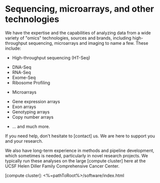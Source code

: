 # Sequencing, microarrays, and other technologies

We have the expertise and the capabilities of analyzing data from a
wide variety of "omics" technologies, sources and brands, including
high-throughput sequencing, microarrays and imaging to name a few.
These include:

* High-throughput sequencing (HT-Seq)
 - DNA-Seq
 - RNA-Seq
 - Exome-Seq
 - Ribosome Profiling
* Microarrays
 - Gene expression arrays
 - Exon arrays
 - Genotyping arrays
 - Copy number arrays
* ... and much more.

If you need help, don't hesitate to [contact] us. We are here to
support you and your research.

We also have long-term experience in methods and pipeline development,
which sometimes is needed, particularly in novel research projects.
We typically run these analyses on the large [compute cluster] here at
the UCSF Helen Diller Family Comprehensive Cancer Center.

[compute cluster]: <%=pathToRoot%>/software/index.html
